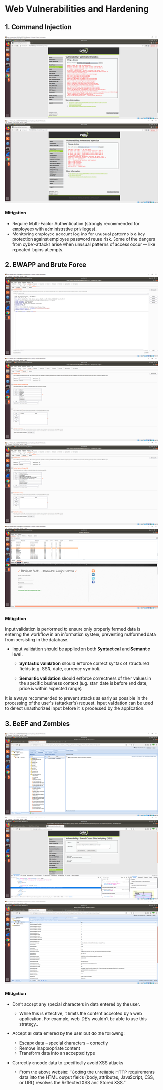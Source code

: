 # Web Vulnerabilities and Hardening

## 1. Command Injection

![1.1](https://github.com/netgeak/Cybersecurity-Bootcamp-homework/blob/main/Week%2015/screenshots/1.1.PNG)
![1.2](https://github.com/netgeak/Cybersecurity-Bootcamp-homework/blob/main/Week%2015/screenshots/1.2.PNG)

#### Mitigation
- Require Multi-Factor Authentication (strongly recommended for employees with administrative privileges).
- Monitoring employee account log-ins for unusual patterns is a key protection against employee password reuse risk.  Some of the dangers from cyber-attacks arise when unusual patterns of access occur — like repeated logins attempts.

## 2. BWAPP and Brute Force

![2.1](https://github.com/netgeak/Cybersecurity-Bootcamp-homework/blob/main/Week%2015/screenshots//2.1.PNG)
![2.2.0](https://github.com/netgeak/Cybersecurity-Bootcamp-homework/blob/main/Week%2015/screenshots/2.2.0.PNG)
![2.2.1](https://github.com/netgeak/Cybersecurity-Bootcamp-homework/blob/main/Week%2015/screenshots/2.2.1.PNG)
![2.3](https://github.com/netgeak/Cybersecurity-Bootcamp-homework/blob/main/Week%2015/screenshots/2.3.PNG)

#### Mitigation
Input validation is performed to ensure only properly formed data is entering the workflow in an information system, preventing malformed data from persisting in the database.

-  Input validation should be applied on both **Syntactical** and **Semantic** level.

   - **Syntactic validation** should enforce correct syntax of structured fields (e.g. SSN, date, currency symbol).

   - **Semantic validation** should enforce correctness of their values in the specific business context (e.g. start date is before end date, price is within expected range).

It is always recommended to prevent attacks as early as possible in the processing of the user's (attacker's) request. Input validation can be used to detect unauthorized input before it is processed by the application.

## 3. BeEF and Zombies

![3.1](https://github.com/netgeak/Cybersecurity-Bootcamp-homework/blob/main/Week%2015/screenshots/3.1.PNG)
![3.2](https://github.com/netgeak/Cybersecurity-Bootcamp-homework/blob/main/Week%2015/screenshots/3.2.PNG)
![3.3](https://github.com/netgeak/Cybersecurity-Bootcamp-homework/blob/main/Week%2015/screenshots/3.3.PNG)

#### Mitigation

-  Don’t accept any special characters in data entered by the user.

   - While this is effective, it limits the content accepted by a web application. For example, web IDE’s wouldn’t be able to use this strategy..

-  Accept all data entered by the user but do the following:

   - Escape data – special characters – correctly
   - Remove inappropriate content
   - Transform data into an accepted type

- Correctly encode data to specifically avoid XSS attacks

   - From the above website: “Coding the unreliable HTTP requirements data into the HTML output
   fields (body, attributes, JavaScript, CSS, or URL) resolves the Reflected XSS and Stored XSS.”
